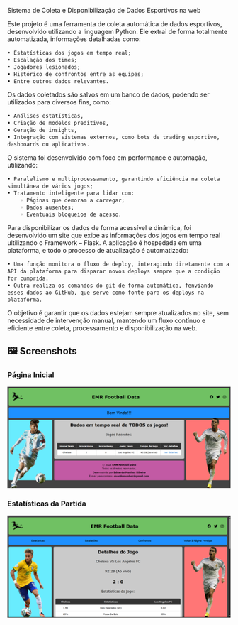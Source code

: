 Sistema de Coleta e Disponibilização de Dados Esportivos na web

Este projeto é uma ferramenta de coleta automática de dados esportivos, desenvolvido utilizando a linguagem Python. Ele extrai de forma totalmente automatizada, informações detalhadas como:

    • Estatísticas dos jogos em tempo real;
    • Escalação dos times;
    • Jogadores lesionados;
    • Histórico de confrontos entre as equipes;
    • Entre outros dados relevantes.

Os dados coletados são salvos em um banco de dados, podendo ser utilizados para diversos fins, como:
    
    • Análises estatísticas,
    • Criação de modelos preditivos,
    • Geração de insights,
    • Integração com sistemas externos, como bots de trading esportivo, dashboards ou aplicativos.

O sistema foi desenvolvido com foco em performance e automação, utilizando:
    
    • Paralelismo e multiprocessamento, garantindo eficiência na coleta simultânea de vários jogos;
    • Tratamento inteligente para lidar com:
        ◦ Páginas que demoram a carregar;
        ◦ Dados ausentes;
        ◦ Eventuais bloqueios de acesso.

Para disponibilizar os dados de forma acessível e dinâmica, foi desenvolvido um site que exibe as informações dos jogos em tempo real ultilizando o Framework – Flask. A aplicação é hospedada em uma plataforma, e todo o processo de atualização é automatizado:
    
    • Uma função monitora o fluxo de deploy, interagindo diretamente com a API da plataforma para disparar novos deploys sempre que a condição for cumprida.
    • Outra realiza os comandos do git de forma automática, fenviando esses dados ao GitHub, que serve como fonte para os deploys na plataforma.

O objetivo é garantir que os dados estejam sempre atualizados no site, sem necessidade de intervenção manual, mantendo um fluxo contínuo e eficiente entre coleta, processamento e disponibilização na web.

## 🖼️ Screenshots

### Página Inicial
![Home](images/homepage.png)

### Estatísticas da Partida
![Estatísticas](images/estatisticas.png)
